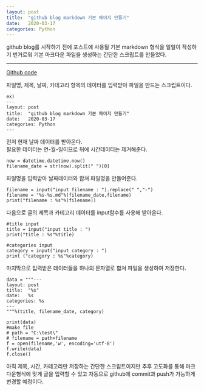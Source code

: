 ```yaml
---
layout: post
title:  "github blog markdown 기본 페이지 만들기"
date:   2020-03-17
categories: Python
---
```

github blog를 시작하기 전에 포스트에 사용될 기본 markdown 형식을 일일이 작성하기 번거로워 
기본 마크다운 파일을 생성하는 간단한 스크립트를 만들었다.

------------------------
[Github code](https://github.com/spro1/python_script/blob/master/script/make_mdfile.py)

파일명, 제목, 날짜, 카테고리 항목의 데이터를 입력받아 파일을 만드는 스크립트이다.

    ex)
    ---
    layout: post
    title:  "github blog markdown 기본 페이지 만들기"
    date:   2020-03-17
    categories: Python
    ---

먼저 현재 날짜 데이터를 받아온다.<br/>
필요한 데이터는 연-월-일이므로 뒤에 시간데이터는 제거해준다.

```
now = datetime.datetime.now()
filename_date = str(now).split(" ")[0]
```
파일명을 입력받아 날짜데이터와 합쳐 파일명을 만들어준다.
```
filename = input("input filename : ").replace(" ","-")
filename = "%s-%s.md"%(filename_date,filename)
print("filename : %s"%(filename))
```

다음으로 글의 제목과 카테고리 데이터를 input함수를 사용해 받아온다.
```
#title input
title = input("input title : ")
print("title : %s"%title)

#categories input
category = input("input category : ")
print ("category : %s"%category)
```
마지막으로 입력받은 데이터들을 하나의 문자열로 합쳐 파일을 생성하여 저장한다.
```
data = """---
layout: post
title:  "%s"
date:   %s
categories: %s
---
"""%(title, filename_date, category)

print(data)
#make file
# path = "C:\test\"
# filename = path+filename
f = open(filename,'w', encoding='utf-8')
f.write(data)
f.close()
```

아직 제목, 시간, 카테고리만 저장하는 간단한 스크립트이지만 추후 고도화를 통해 마크다운형식에 맞게 글을 입력할 수 있고 자동으로 github에 commit과 push가 가능하게 변경할 예정이다.
